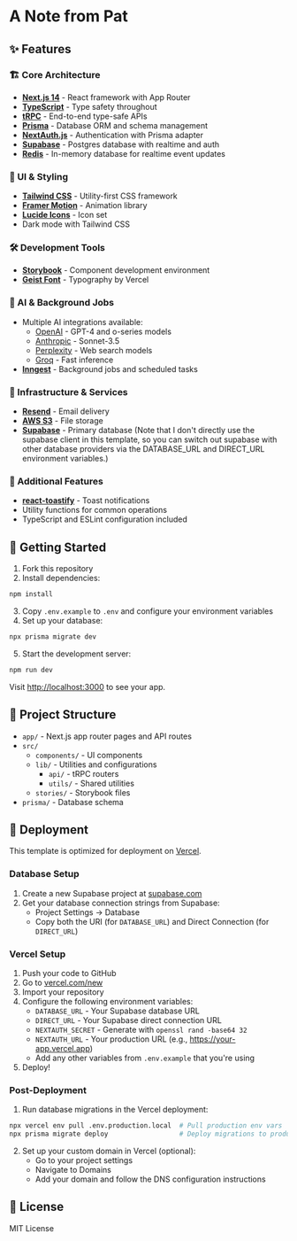 # A Note from Pat



## ✨ Features

### 🏗️ Core Architecture

- [**Next.js 14**](https://nextjs.org/) - React framework with App Router
- [**TypeScript**](https://www.typescriptlang.org/) - Type safety throughout
- [**tRPC**](https://trpc.io/) - End-to-end type-safe APIs
- [**Prisma**](https://www.prisma.io/) - Database ORM and schema management
- [**NextAuth.js**](https://next-auth.js.org/) - Authentication with Prisma adapter
- [**Supabase**](https://supabase.com) - Postgres database with realtime and auth
- [**Redis**](https://redis.io) - In-memory database for realtime event updates

### 🎨 UI & Styling

- [**Tailwind CSS**](https://tailwindcss.com/) - Utility-first CSS framework
- [**Framer Motion**](https://www.framer.com/motion/) - Animation library
- [**Lucide Icons**](https://lucide.dev/) - Icon set
- Dark mode with Tailwind CSS

### 🛠️ Development Tools

- [**Storybook**](https://storybook.js.org/) - Component development environment
- [**Geist Font**](https://vercel.com/font) - Typography by Vercel

### 🤖 AI & Background Jobs

- Multiple AI integrations available:
  - [OpenAI](https://openai.com) - GPT-4 and o-series models
  - [Anthropic](https://anthropic.com) - Sonnet-3.5
  - [Perplexity](https://perplexity.ai) - Web search models
  - [Groq](https://groq.com) - Fast inference
- [**Inngest**](https://www.inngest.com/) - Background jobs and scheduled tasks

### 🔧 Infrastructure & Services

- [**Resend**](https://resend.com) - Email delivery
- [**AWS S3**](https://aws.amazon.com/s3/) - File storage
- [**Supabase**](https://supabase.com) - Primary database
  (Note that I don't directly use the supabase client in this template, so you can switch out supabase with other database providers via the DATABASE_URL and DIRECT_URL environment variables.)

### 🔔 Additional Features

- [**react-toastify**](https://fkhadra.github.io/react-toastify/) - Toast notifications
- Utility functions for common operations
- TypeScript and ESLint configuration included

## 🚀 Getting Started

1. Fork this repository
2. Install dependencies:

```bash
npm install
```

3. Copy `.env.example` to `.env` and configure your environment variables
4. Set up your database:

```bash
npx prisma migrate dev
```

5. Start the development server:

```bash
npm run dev
```

Visit [http://localhost:3000](http://localhost:3000) to see your app.

## 📁 Project Structure

- `app/` - Next.js app router pages and API routes
- `src/`
  - `components/` - UI components
  - `lib/` - Utilities and configurations
    - `api/` - tRPC routers
    - `utils/` - Shared utilities
  - `stories/` - Storybook files
- `prisma/` - Database schema

## 🚀 Deployment

This template is optimized for deployment on [Vercel](https://vercel.com).

### Database Setup

1. Create a new Supabase project at [supabase.com](https://supabase.com)
2. Get your database connection strings from Supabase:
   - Project Settings → Database
   - Copy both the URI (for `DATABASE_URL`) and Direct Connection (for `DIRECT_URL`)

### Vercel Setup

1. Push your code to GitHub
2. Go to [vercel.com/new](https://vercel.com/new)
3. Import your repository
4. Configure the following environment variables:
   - `DATABASE_URL` - Your Supabase database URL
   - `DIRECT_URL` - Your Supabase direct connection URL
   - `NEXTAUTH_SECRET` - Generate with `openssl rand -base64 32`
   - `NEXTAUTH_URL` - Your production URL (e.g., https://your-app.vercel.app)
   - Add any other variables from `.env.example` that you're using
5. Deploy!

### Post-Deployment

1. Run database migrations in the Vercel deployment:

```bash
npx vercel env pull .env.production.local  # Pull production env vars
npx prisma migrate deploy                  # Deploy migrations to production
```

2. Set up your custom domain in Vercel (optional):
   - Go to your project settings
   - Navigate to Domains
   - Add your domain and follow the DNS configuration instructions

## 📝 License

MIT License
